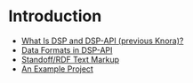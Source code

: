 <!---
 * Copyright © 2021 - 2022 Swiss National Data and Service Center for the Humanities and/or DaSCH Service Platform contributors.
 * SPDX-License-Identifier: Apache-2.0
-->

# Introduction

* [What Is DSP and DSP-API (previous Knora)?](what-is-knora.md)
* [Data Formats in DSP-API](data-formats.md)
* [Standoff/RDF Text Markup](standoff-rdf.md)
* [An Example Project](example-project.md)

